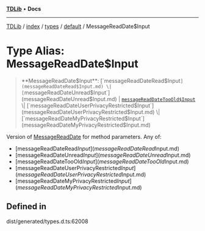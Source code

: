 [**TDLib**](../../../../../../README.md) • **Docs**

***

[TDLib](../../../../../../modules.md) / [index](../../../../../README.md) / [types](../../../README.md) / [default](../README.md) / MessageReadDate$Input

# Type Alias: MessageReadDate$Input

> **MessageReadDate$Input**: [`messageReadDateRead$Input`](messageReadDateRead$Input.md) \| [`messageReadDateUnread$Input`](messageReadDateUnread$Input.md) \| [`messageReadDateTooOld$Input`](messageReadDateTooOld$Input.md) \| [`messageReadDateUserPrivacyRestricted$Input`](messageReadDateUserPrivacyRestricted$Input.md) \| [`messageReadDateMyPrivacyRestricted$Input`](messageReadDateMyPrivacyRestricted$Input.md)

Version of [MessageReadDate](MessageReadDate.md) for method parameters.
Any of:
- [messageReadDateRead$Input](messageReadDateRead$Input.md)
- [messageReadDateUnread$Input](messageReadDateUnread$Input.md)
- [messageReadDateTooOld$Input](messageReadDateTooOld$Input.md)
- [messageReadDateUserPrivacyRestricted$Input](messageReadDateUserPrivacyRestricted$Input.md)
- [messageReadDateMyPrivacyRestricted$Input](messageReadDateMyPrivacyRestricted$Input.md)

## Defined in

dist/generated/types.d.ts:62008
